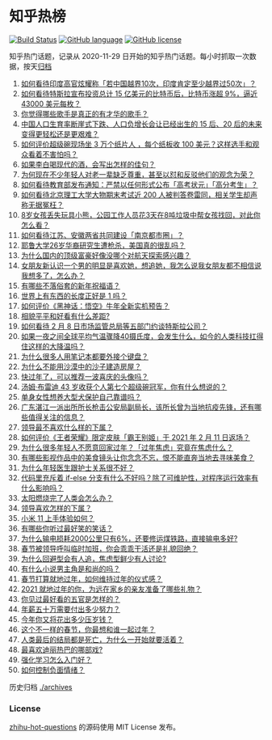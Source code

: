 # 知乎热榜
[![Build Status](https://github.com/ToWeLong/zhihu-hot-questions/workflows/CI/badge.svg)](https://github.com/ToWeLong/zhihu-hot-questions/actions)
[![GitHub language](https://img.shields.io/badge/language-golang-orange.svg)](https://golang.org/)
[![GitHub license](https://img.shields.io/github/license/ToWeLong/zhihu-hot-questions)](https://github.com/ToWeLong/zhihu-hot-questions/blob/main/LICENSE)

知乎热门话题，记录从 2020-11-29 日开始的知乎热门话题。每小时抓取一次数据，按天[归档](./archives)

<!-- BEGIN -->

1. [如何看待印度高官炫耀称「若中国越界10次，印度肯定至少越界过50次」？](https://www.zhihu.com/question/443410219)
1. [如何看待特斯拉宣布投资总计 15 亿美元的比特币后，比特币涨超 9%，逼近 43000 美元每枚？](https://www.zhihu.com/question/443502239)
1. [你觉得哪些歌手是真正的有才华的歌手？](https://www.zhihu.com/question/421648239)
1. [中国人口生育率断崖式下跌、人口负增长会让已经出生的 15 后、20 后的未来变得更轻松还是更艰难？](https://www.zhihu.com/question/443275766)
1. [如何评价超级碗现场坐 3 万个纸片人 ，每个纸板收 100 美元？这样选手和观众看着不害怕吗？](https://www.zhihu.com/question/443416930)
1. [如果李白喝现代的酒，会写出怎样的佳句？](https://www.zhihu.com/question/442712408)
1. [为何现在不少年轻人对老一辈缺乏尊重，甚至以怼和反驳他们的观念为荣？](https://www.zhihu.com/question/441091955)
1. [如何看待教育部发布通知：严禁以任何形式公布「高考状元」「高分考生」？](https://www.zhihu.com/question/443466003)
1. [如何看待北京理工大学大物期末考试近 200 人被判答卷雷同，相关学生却声称无据冤枉？](https://www.zhihu.com/question/443305803)
1. [8岁女孩丢失玩具小熊，公园工作人员花3天在8吨垃圾中帮女孩找回，对此你怎么看？](https://www.zhihu.com/question/443261024)
1. [如何看待江苏、安徽两省共同建设「南京都市圈」？](https://www.zhihu.com/question/443422699)
1. [耶鲁大学26岁华裔研究生遭枪杀，美国真的很乱吗？](https://www.zhihu.com/question/443408828)
1. [为什么国内的顶级富豪好像没哪个对航天探索感兴趣？](https://www.zhihu.com/question/442986606)
1. [女朋友新认识一个男的明显是喜欢她，想追她，我怎么说我女朋友都不相信说我想多了，怎么办？](https://www.zhihu.com/question/443086749)
1. [有哪些不落俗套的新年祝福语？](https://www.zhihu.com/question/19966576)
1. [世界上有东西的长度正好是 1 吗？](https://www.zhihu.com/question/442708177)
1. [如何评价《黑神话：悟空》牛年全新实机预告？](https://www.zhihu.com/question/443563130)
1. [相貌平平和好看有什么差距?](https://www.zhihu.com/question/436671368)
1. [如何看待 2 月 8 日市场监管总局等五部门约谈特斯拉公司？](https://www.zhihu.com/question/443492818)
1. [如果一夜之间全球平均气温骤降40摄氏度，会发生什么，如今的人类科技扛得住这样的大降温吗？](https://www.zhihu.com/question/442932573)
1. [为什么很多人用笔记本都要外接个键盘？](https://www.zhihu.com/question/334473630)
1. [为什么不能用沙漠中的沙子建造房屋？](https://www.zhihu.com/question/419597466)
1. [快过年了，可以推荐一波喜庆的头像吗？](https://www.zhihu.com/question/310874866)
1. [汤姆·布雷迪 43 岁收获个人第七个超级碗冠军，你有什么想说的？](https://www.zhihu.com/question/443419889)
1. [单身女性想养大型犬保护自己靠谱吗？](https://www.zhihu.com/question/282099004)
1. [广东湛江一派出所所长枪击公安局副局长，该所长曾为当地抗疫先锋，还有哪些值得关注的信息？](https://www.zhihu.com/question/443424525)
1. [领导最不喜欢什么样的下属？](https://www.zhihu.com/question/401065430)
1. [如何评价《王者荣耀》限定皮肤「霸王别姬」于 2021 年 2 月 11 日返场？](https://www.zhihu.com/question/443364664)
1. [为什么很多年轻人不愿意回家过年？「过年焦虑」究竟在焦虑什么？](https://www.zhihu.com/question/443292899)
1. [有哪些影视作品中的美食镜头让你念念不忘，恨不能直奔当地去寻味美食？](https://www.zhihu.com/question/443425607)
1. [为什么年轻医生跟护士关系很不好？](https://www.zhihu.com/question/441219611)
1. [代码里充斥着 if-else 分支有什么不好吗？除了可维护性，对程序运行效率有什么影响吗？](https://www.zhihu.com/question/441518636)
1. [太阳燃烧完了人类会怎么办？](https://www.zhihu.com/question/443023045)
1. [领导喜欢怎样的下属？](https://www.zhihu.com/question/288797213)
1. [小米 11 上手体验如何？](https://www.zhihu.com/question/436978219)
1. [有哪些你听过最好笑的笑话？](https://www.zhihu.com/question/442047900)
1. [为什么输电损耗2000公里只有6%，还要修运煤铁路，直接输电多好?](https://www.zhihu.com/question/327986995)
1. [春节被领导呼叫临时加班，你会乖乖干活还是礼貌回绝？](https://www.zhihu.com/question/443338496)
1. [为什么回避型会有人追，焦虑型鲜少有人讨论?](https://www.zhihu.com/question/443171350)
1. [有什么小说男主角是和尚的吗？](https://www.zhihu.com/question/62712314)
1. [春节打算就地过年，如何维持过年的仪式感？](https://www.zhihu.com/question/439192302)
1. [2021 就地过年的你，为远在家乡的亲友准备了哪些礼物？](https://www.zhihu.com/question/443439477)
1. [你见过最好看的五官是怎样的？](https://www.zhihu.com/question/62598205)
1. [年薪五十万需要付出多少努力？](https://www.zhihu.com/question/385732321)
1. [今年你又将花出多少压岁钱？](https://www.zhihu.com/question/443564516)
1. [这个不一样的春节，你最想和谁一起过年？](https://www.zhihu.com/question/443452179)
1. [人类最后的结局都是死亡，为什么一开始就要活着？](https://www.zhihu.com/question/436642795)
1. [最喜欢迪丽热巴的哪部戏?](https://www.zhihu.com/question/443177861)
1. [强化学习怎么入门好？](https://www.zhihu.com/question/277325426)
1. [如何控制负面情绪？](https://www.zhihu.com/question/20082759)

<!-- END -->

历史归档 [./archives](./archives)


### License
[zhihu-hot-questions](https://github.com/towelong/zhihu-hot-questions) 的源码使用 MIT License 发布。